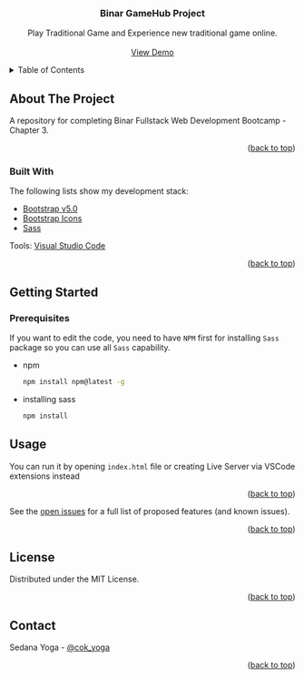 <div id="top"></div>

<!-- PROJECT LOGO -->
<br />
<div align="center">
  <h3 align="center">Binar GameHub Project</h3>

  <p align="center">
    Play Traditional Game and Experience new traditional game online.
    <br />
    <br />
    <a href="#">View Demo</a>
  </p>
</div>

<!-- TABLE OF CONTENTS -->
<details>
  <summary>Table of Contents</summary>
  <ol>
    <li>
      <a href="#about-the-project">About The Project</a>
      <ul>
        <li><a href="#built-with">Built With</a></li>
      </ul>
    </li>
    <li>
      <a href="#getting-started">Getting Started</a>
      <ul>
        <li><a href="#prerequisites">Prerequisites</a></li>
      </ul>
    </li>
    <li><a href="#usage">Usage</a></li>
    <li><a href="#license">License</a></li>
    <li><a href="#contact">Contact</a></li>
  </ol>
</details>

<!-- ABOUT THE PROJECT -->

## About The Project

A repository for completing Binar Fullstack Web Development Bootcamp - Chapter 3.

<p align="right">(<a href="#top">back to top</a>)</p>

### Built With

The following lists show my development stack:

- [Bootstrap v5.0](https://getbootstrap.com/)
- [Bootstrap Icons](https://icons.getbootstrap.com/)
- [Sass](https://sass-lang.com/)

Tools: [Visual Studio Code](https://code.visualstudio.com/)

<p align="right">(<a href="#top">back to top</a>)</p>

<!-- GETTING STARTED -->

## Getting Started

### Prerequisites

If you want to edit the code, you need to have `NPM` first for installing `Sass` package so you can use all `Sass` capability.

- npm
  ```sh
  npm install npm@latest -g
  ```
- installing sass
  ```sh
  npm install
  ```

## Usage

You can run it by opening `index.html` file or creating Live Server via VSCode extensions instead

<p align="right">(<a href="#top">back to top</a>)</p>

See the [open issues](https://github.com/othneildrew/Best-README-Template/issues) for a full list of proposed features (and known issues).

<p align="right">(<a href="#top">back to top</a>)</p>

<!-- LICENSE -->

## License

Distributed under the MIT License.

<p align="right">(<a href="#top">back to top</a>)</p>

<!-- CONTACT -->

## Contact

Sedana Yoga - [@cok_yoga](https://twitter.com/Cok_Yoga)

<p align="right">(<a href="#top">back to top</a>)</p>

<!-- MARKDOWN LINKS & IMAGES -->
<!-- https://www.markdownguide.org/basic-syntax/#reference-style-links -->
